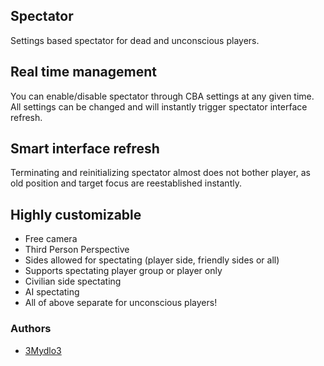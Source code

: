 ## Spectator

Settings based spectator for dead and unconscious players.

## Real time management

You can enable/disable spectator through CBA settings at any given time. All settings can be changed and will instantly trigger spectator interface refresh.

## Smart interface refresh

Terminating and reinitializing spectator almost does not bother player, as old position and target focus are reestablished instantly.

## Highly customizable

- Free camera
- Third Person Perspective
- Sides allowed for spectating (player side, friendly sides or all)
- Supports spectating player group or player only
- Civilian side spectating
- AI spectating
- All of above separate for unconscious players!

### Authors

- [3Mydlo3](http://github.com/3Mydlo3)
